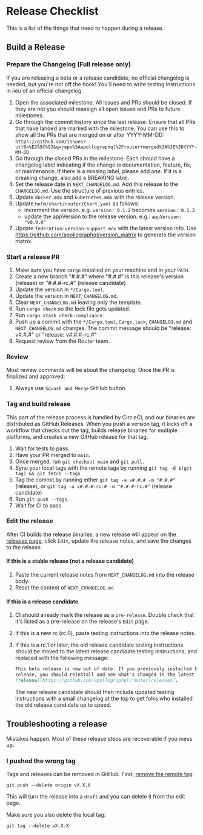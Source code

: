 Release Checklist
=================

This is a list of the things that need to happen during a release.

Build a Release
---------------

### Prepare the Changelog (Full release only)

If you are releasing a beta or a release candidate, no official changelog is
needed, but you're not off the hook! You'll need to write testing instructions
in lieu of an official changelog.

1. Open the associated milestone. All issues and PRs should be closed. If
    they are not you should reassign all open issues and PRs to future
    milestones.
2. Go through the commit history since the last release. Ensure that all PRs
    that have landed are marked with the milestone. You can use this to
    show all the PRs that are merged on or after YYYY-MM-DD:
    `https://github.com/issues?utf8=%E2%9C%93&q=repo%3Aapollographql%2Frouter+merged%3A%3E%3DYYYY-MM-DD`
3. Go through the closed PRs in the milestone. Each should have a changelog
    label indicating if the change is documentation, feature, fix, or
    maintenance. If there is a missing label, please add one. If it is a
    breaking change, also add a BREAKING label.
4. Set the release date in `NEXT_CHANGELOG.md`. Add this release to the
    `CHANGELOG.md`. Use the structure of previous entries.
5. Update `docker.mdx` and `kubernetes.mdx` with the release version.
6. Update `helm/chart/router/Chart.yaml` as follows:
   - increment the version. e.g. `version: 0.1.2` becomes `version: 0.1.3`
   - update the appVersion to the release version. e.g.: `appVersion: "v0.9.0"`
7. Update `federation-version-support.mdx` with the latest version info. Use https://github.com/apollographql/version_matrix to generate the version matrix.

### Start a release PR

1. Make sure you have `cargo` installed on your machine and in your `PATH`.
2. Create a new branch "#.#.#" where "#.#.#" is this release's version
    (release) or "#.#.#-rc.#" (release candidate)
3. Update the version in `*/Cargo.toml`.
4. Update the version in `NEXT_CHANGELOG.md`.
5. Clear `NEXT_CHANGELOG.md` leaving only the template.
6. Run `cargo check` so the lock file gets updated.
7. Run `cargo xtask check-compliance`.
8. Push up a commit with the `*/Cargo.toml`, `Cargo.lock`, `CHANGELOG.md` and
    `NEXT_CHANGELOG.md` changes. The commit message should be "release: v#.#.#" or
    "release: v#.#.#-rc.#"
9. Request review from the Router team.

### Review

Most review comments will be about the changelog. Once the PR is finalized and
approved:

1.  Always use `Squash and Merge` GitHub button.

### Tag and build release

This part of the release process is handled by CircleCI, and our binaries are
distributed as GitHub Releases. When you push a version tag, it kicks off a
workflow that checks out the tag, builds release binaries for multiple
platforms, and creates a new GitHub release for that tag.

1.  Wait for tests to pass.
2.  Have your PR merged to `main`.
3.  Once merged, run `git checkout main` and `git pull`.
4.  Sync your local tags with the remote tags by running
    `git tag -d $(git tag) && git fetch --tags`
5.  Tag the commit by running either `git tag -a v#.#.# -m "#.#.#"` (release),
    or `git tag -a v#.#.#-rc.# -m "#.#.#-rc.#"` (release candidate)
6.  Run `git push --tags`.
7.  Wait for CI to pass.

### Edit the release

After CI builds the release binaries, a new release will appear on the
[releases page](https://github.com/apollographql/router/releases), click
`Edit`, update the release notes, and save the changes to the release.

#### If this is a stable release (not a release candidate)

1. Paste the current release notes from `NEXT_CHANGELOG.md` into the release body.
2. Reset the content of `NEXT_CHANGELOG.md`.

#### If this is a release candidate

1.  CI should already mark the release as a `pre-release`. Double check that
    it's listed as a pre-release on the release's `Edit` page.
2.  If this is a new rc (rc.0), paste testing instructions into the release
    notes.
3.  If this is a rc.1 or later, the old release candidate testing instructions
    should be moved to the latest release candidate testing instructions, and
    replaced with the following message:

    ```markdown
    This beta release is now out of date. If you previously installed this
    release, you should reinstall and see what's changed in the latest
    [release](https://github.com/apollographql/router/releases).
    ```

    The new release candidate should then include updated testing instructions
    with a small changelog at the top to get folks who installed the old
    release candidate up to speed.

Troubleshooting a release
-------------------------

Mistakes happen. Most of these release steps are recoverable if you mess up.

### I pushed the wrong tag

Tags and releases can be removed in GitHub. First,
[remove the remote tag](https://stackoverflow.com/questions/5480258/how-to-delete-a-remote-tag):

```console
git push --delete origin vX.X.X
```

This will turn the release into a `draft` and you can delete it from the edit
page.

Make sure you also delete the local tag:

```console
git tag --delete vX.X.X
```
